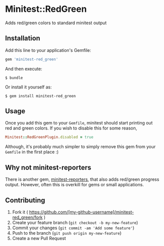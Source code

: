 # Minitest::RedGreen

Adds red/green colors to standard minitest output

## Installation

Add this line to your application's Gemfile:

```ruby
gem 'minitest-red_green'
```

And then execute:

    $ bundle

Or install it yourself as:

    $ gem install minitest-red_green

## Usage

Once you add this gem to your `Gemfile`, minitest should start printing out red and green colors. If you wish to disable this for some reason,

```ruby
Minitest::RedGreenPlugin.disabled = true
```

Although, it's probably much simpler to simply remove this gem from your `Gemfile` in the first place :)

## Why not minitest-reporters

There is another gem, [minitest-reporters](https://github.com/kern/minitest-reporters/), that also adds red/green progress output. However, often this is overkill for gems or small applications.

## Contributing

1. Fork it ( https://github.com/[my-github-username]/minitest-red_green/fork )
2. Create your feature branch (`git checkout -b my-new-feature`)
3. Commit your changes (`git commit -am 'Add some feature'`)
4. Push to the branch (`git push origin my-new-feature`)
5. Create a new Pull Request
